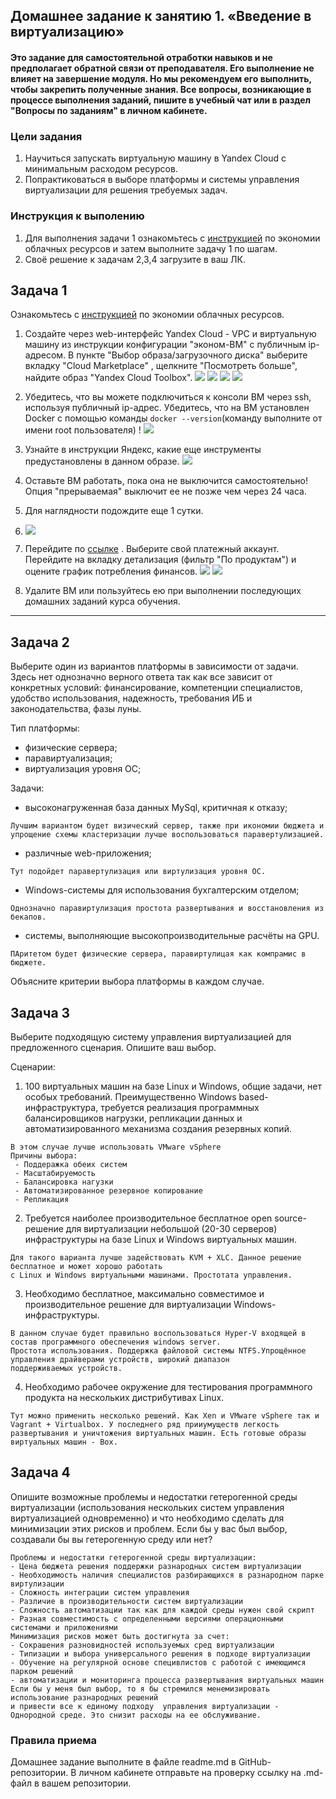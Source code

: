 ## Домашнее задание к занятию 1. «Введение в виртуализацию»


#### Это задание для самостоятельной отработки навыков и не предполагает обратной связи от преподавателя. Его выполнение не влияет на завершение модуля. Но мы рекомендуем его выполнить, чтобы закрепить полученные знания. Все вопросы, возникающие в процессе выполнения заданий, пишите в учебный чат или в раздел "Вопросы по заданиям" в личном кабинете.


### Цели задания

1. Научиться запускать виртуальную машину в Yandex Cloud с минимальным расходом ресурсов.
2. Попрактиковаться в выборе платформы и системы управления виртуализации для решения требуемых задач.

### Инструкция к выполению


1. Для выполнения задачи 1 ознакомьтесь с [инструкцией](https://github.com/netology-code/devops-materials/blob/master/cloudwork.MD) по экономии облачных ресурсов и затем выполните задачу 1 по шагам.
2. Своё решение к задачам 2,3,4 загрузите в ваш ЛК.

## Задача 1

Ознакомьтесь с [инструкцией](https://github.com/netology-code/devops-materials/blob/master/cloudwork.MD) по экономии облачных ресурсов.

1. Создайте через web-интерфейс Yandex Cloud - VPC и виртуальную машину из инструкции конфигурации "эконом-ВМ" с публичным ip-адресом. В пункте "Выбор образа/загрузочного диска" выберите вкладку "Cloud Marketplace" , щелкните "Посмотреть больше", найдите образ "Yandex Cloud Toolbox".
![](Pasted%20image%2020250117190203.png)
![](Pasted%20image%2020250117190240.png)
![](Pasted%20image%2020250117192252.png)
![](Pasted%20image%2020250117192327.png)

2. Убедитесь, что вы можете подключиться к консоли ВМ через ssh, используя публичный ip-адрес. Убедитесь, что на ВМ установлен Docker с помощью команды `docker --version`(команду выполните от имени root пользователя) !
![](Pasted%20image%2020250117193855.png)
3. Узнайте в инструкции Яндекс, какие еще инструменты предустановлены в данном образе. ![](Pasted%20image%2020250117194016.png)
4. Оставьте ВМ работать, пока она не выключится самостоятельно! Опция "прерываемая" выключит ее не позже чем через 24 часа.
5. Для наглядности подождите еще 1 сутки.
6. ![](Pasted%20image%2020250118213820.png)
7. Перейдите по [ссылке](https://console.cloud.yandex.ru/billing?section=accounts) . Выберите свой платежный аккаунт. Перейдите на вкладку детализация (фильтр "По продуктам") и оцените график потребления финансов.
![](Pasted%20image%2020250117210833.png)
![](Pasted%20image%2020250118213724.png)

9. Удалите ВМ или пользуйтесь ею при выполнении последующих домашних заданий курса обучения.

---

## Задача 2


Выберите один из вариантов платформы в зависимости от задачи. Здесь нет однозначно верного ответа так как все зависит от конкретных условий: финансирование, компетенции специалистов, удобство использования, надежность, требования ИБ и законодательства, фазы луны.

Тип платформы:

- физические сервера;
- паравиртуализация;
- виртуализация уровня ОС;

Задачи:

- высоконагруженная база данных MySql, критичная к отказу;
```
Лучшим вариантом будет визический сервер, также при икономии бюджета и
упрощение схемы кластеризации лучше воспользоваться паравертулизацией.
```
- различные web-приложения;
```
Тут подойдет паравертулизация или виртулизация уровня ОС.
```
- Windows-системы для использования бухгалтерским отделом;
```
Однозначно паравиртулизация простота развертывания и восстановления из бекапов.
```
- системы, выполняющие высокопроизводительные расчёты на GPU.
```
ПАритетом будет физические сервера, паравиртулицая как компрамис в бюджете.
```
Объясните критерии выбора платформы в каждом случае.

## Задача 3


Выберите подходящую систему управления виртуализацией для предложенного сценария. Опишите ваш выбор.

Сценарии:

1. 100 виртуальных машин на базе Linux и Windows, общие задачи, нет особых требований. Преимущественно Windows based-инфраструктура, требуется реализация программных балансировщиков нагрузки, репликации данных и автоматизированного механизма создания резервных копий.
```
В этом случае лучше использовать VMware vSphere
Причины выбора:
 - Поддеражка обеих систем
 - Масштабируемость
 - Балансировка нагузки
 - Автоматизированное резервное копирование
 - Репликация
```
2. Требуется наиболее производительное бесплатное open source-решение для виртуализации небольшой (20-30 серверов) инфраструктуры на базе Linux и Windows виртуальных машин.
```
Для такого варианта лучше задействовать KVM + XLC. Данное решение бесплатное и может хорошо работать 
с Linux и Windows виртуальными машинами. Простотата управления.
```
3. Необходимо бесплатное, максимально совместимое и производительное решение для виртуализации Windows-инфраструктуры.
```
В данном случае будет правильно воспользоваться Hyper-V входящей в состав программного обеспечения windows server. 
Простота использования. Поддержка файловой системы NTFS.Упрощённое управления драйверами устройств, широкий диапазон 
поддерживаемых устройств. 
```
4. Необходимо рабочее окружение для тестирования программного продукта на нескольких дистрибутивах Linux.
```
Тут можно применить несколько решений. Как Xen и VMware vSphere так и Vagrant + Virtualbox. У последнего ряд прииумуществ легкость
развертывания и уничтожения виртуальных машин. Есть готовые образы виртуальных машин - Box.

```

## Задача 4

Опишите возможные проблемы и недостатки гетерогенной среды виртуализации (использования нескольких систем управления виртуализацией одновременно) и что необходимо сделать для минимизации этих рисков и проблем. Если бы у вас был выбор, создавали бы вы гетерогенную среду или нет?
```
Проблемы и недостатки гетерогенной среды виртуализации:
- Цена бюджета решения поддержки разнародных систем виртуализации
- Необходимость наличия специалистов разбирающихся в разнародном парке виртулизации
- Сложность интеграции систем управления
- Различие в производительности систем виртуализации
- Сложность автоматизации так как для каждой среды нужен свой скрипт
- Разная совместимость с определенными версиями операционными системами и приложениями
Минимизация рисков может быть достигнута за счет:
- Сокрашения разновидностей используемых сред виртуализации
- Типизации и выбора универсального решения в подходе виртуализации
- Обучение на регулярной основе специвлистов с работой с имеющимся парком решений
- автоматизации и мониторинга процесса развертывания виртуальных машин
Если бы у меня был выбор, то я бы стремился менемизировать использование разнародных решений
и привести все к единому подходу  управления виртуализации - Однородной среде. Это снизит расходы на ее обслуживание.
```

### Правила приема

Домашнее задание выполните в файле readme.md в GitHub-репозитории. В личном кабинете отправьте на проверку ссылку на .md-файл в вашем репозитории.

